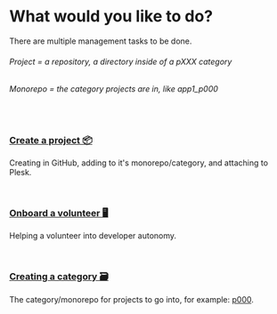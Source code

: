 # What would you like to do?
There are multiple management tasks to be done.

###### Project = a repository, a directory inside of a pXXX category
###### Monorepo = the category projects are in, like app1_p000

<br>

### [Create a project 📦](https://github.com/ACADEV1/.github/blob/dev/docs/onboarding/project/README.md)
Creating in GitHub, adding to it's monorepo/category, and attaching to Plesk.

<br>

### [Onboard a volunteer 🖥️](https://github.com/ACADEV1/.github/blob/dev/docs/onboarding/volunteer/README.md)
Helping a volunteer into developer autonomy.

<br>

### [Creating a category 🗃️](https://github.com/ACADEV1/.github/blob/dev/docs/onboarding/category/README.md)
The category/monorepo for projects to go into, for example: [p000](https://github.com/ACADEV1/app1_p000).
